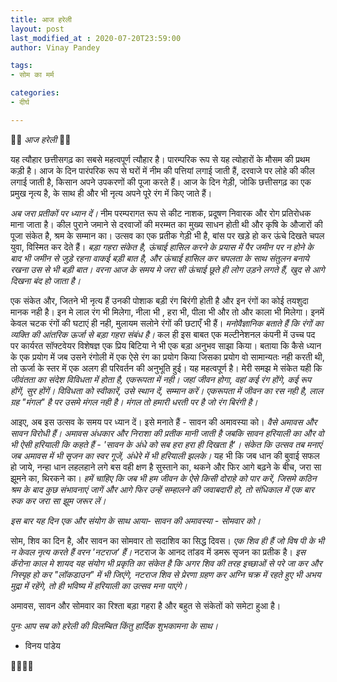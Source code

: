 ```yaml
---
title: आज हरेली
layout: post
last_modified_at : 2020-07-20T23:59:00
author: Vinay Pandey

tags:
- सोम का मर्म

categories:
- दीर्घ

---
```


🙏🌷 *आज हरेली* 🌷🙏

यह त्यौहार छत्तीसगढ़ का सबसे महत्वपूर्ण त्यौहार है। पारम्परिक रूप से यह त्योहारों के मौसम की प्रथम कड़ी है। आज के दिन पारंपरिक रूप से घरों में नीम की पत्तियां लगाई जाती हैं, दरवाजे पर लोहे की कील लगाई जाती है, किसान अपने उपकरणों की पूजा करते हैं। आज के दिन गेड़ी, जोकि छत्तीसगढ़ का एक प्रमुख नृत्य है, के साथ ही और भी नृत्य अपने पूरे रंग में किए जाते हैं।

*अब जरा प्रतीकों पर ध्यान दें।*  नीम परम्परागत रूप से कीट नाशक, प्रदूषण निवारक और रोग प्रतिरोधक माना जाता है। कील  पुराने जमाने से दरवाजों की मरम्मत का मुख्य साधन होती थी और कृषि के औजारों की पूजा संकेत है, श्रम के सम्मान  का। उत्सव का एक प्रतीक गेड़ी भी है, बांस पर खड़े हो कर ऊंचे दिखते चपल युवा, विस्मित कर देते हैं।  *बड़ा गहरा संकेत है, ऊंचाई हासिल करने के प्रयास में पैर जमीन पर न होने के बाद भी जमीन से जुड़े रहना वाकई बड़ी बात है, और ऊंचाई हासिल कर चपलता के साथ संतुलन बनाये रखना उस से भी बड़ी बात। वरना आज के समय मे जरा सी ऊंचाई छूते ही लोग उड़ने लगते हैं, खुद से आगे दिखना बंद हो जाता है।*

एक संकेत और, जितने भी नृत्य हैं उनकी पोशाक बड़ी रंग बिरंगी होती है और इन रंगों का कोई तयशुदा मानक नही है। इन मे लाल रंग भी मिलेगा, नीला भी , हरा भी, पीला भी और तो और काला भी मिलेगा। इनमें केवल चटक रंगों की घटाएं ही नही, मुलायम सलोने रंगों की छटाएँ भी हैं। *मनोवैज्ञानिक बताते हैं कि रंगों का व्यक्ति की आंतरिक ऊर्जा से बड़ा गहरा संबंध है।*  कल ही इस बाबत एक मल्टीनेशनल कंपनी में उच्च पद पर कार्यरत सॉफ्टवेयर विशेषज्ञ एक प्रिय बिटिया ने भी एक बड़ा अनुभव साझा किया। बताया कि कैसे ध्यान के एक प्रयोग में जब उसने रंगोली में एक ऐसे रंग का प्रयोग किया जिसका प्रयोग वो सामान्यतः नही करती थी, तो ऊर्जा के स्तर में एक अलग ही परिवर्तन की अनुभूति हुई। यह महत्वपूर्ण है। मेरी समझ मे संकेत यही कि *जीवंतता का संदेश विविधता में होता है, एकरूपता में नही। जहां जीवन होगा, वहां कई रंग होंगे, कई रूप होंगें, सुर होंगें। विविधता को स्वीकारें, उसे स्थान दें, सम्मान करें। एकरूपता में जीवन का रस नही है, लाल ग्रह "मंगल" है पर उसमे मंगल नही है। मंगल तो हमारी धरती पर है जो रंग बिरंगी है।* 

आइए, अब इस उत्सव के समय पर ध्यान दें। इसे मनाते हैं - सावन की अमावस्या को। *वैसे अमावस और सावन विरोधी हैं। अमावस अंधकार और निराशा की प्रतीक मानी जाती है जबकि सावन हरियाली का और वो भी ऐसी हरियाली कि कहते हैं - 'सावन के अंधे को सब हरा हरा ही दिखता है'। संकेत कि उत्सव तब मनाएं जब अमावस में भी सृजन का स्वर गूजें, अंधेरे में भी हरियाली झलके।* यह भी कि जब धान की बुवाई सफल हो जाये, नन्हा धान लहलहाने लगे बस वही क्षण है सुस्ताने का, थकने और फिर आगे बढ़ने के बीच, जरा सा झूमने का, थिरकने का। *हमें चाहिए कि जब भी हम जीवन के ऐसे किसी दोराहे को पार करें, जिसमे कठिन श्रम के बाद कुछ  संभावनाएं जागें और आगे फिर उन्हें सम्हालने की जवाबदारी हो, तो संधिकाल में एक बार रुक कर जरा सा झूम जरूर लें।*

*इस बार यह दिन एक और संयोग के साथ आया- सावन की अमावस्या - सोमवार को।*

 सोम, शिव का दिन है, और सावन का सोमवार तो सदाशिव का सिद्ध दिवस। *एक शिव ही हैं जो विष पी के भी न केवल नृत्य करते हैं वरन 'नटराज' हैं।* नटराज के आनद तांडव में डमरू सृजन का प्रतीक है।  *इस कॅरोना काल मे शायद यह संयोग भी प्रकृति का संकेत है कि अगर शिव की तरह इच्छाओं से परे जा कर और निस्पृह हो कर "लॉकडाउन" में भी जिएंगे, नटराज शिव से प्रेरणा ग्रहण कर अग्नि चक्र में रहते हुए भी अभय मुद्रा में रहेंगे, तो ही भविष्य में हरियाली का उत्सव मना पाएंगे।* 

अमावस, सावन और सोमवार का रिश्ता बड़ा गहरा है और बहुत से संकेतों को समेटा हुआ है।

*पुनः आप सब को हरेली की विलम्बित किंतु हार्दिक शुभकामना के साथ।* 

- विनय पांडेय

🙏🌷🌷🙏
